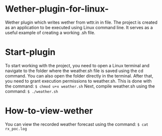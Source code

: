# Wether-plugin-for-linux-
Wether plugin which writes wether from wttr.in in file. The project is created as an application to be executed using Linux command line. It serves as a useful example of creating a working .sh file. 
# Start-plugin
To start working with the project, you need to open a Linux terminal and navigate to the folder where the weather.sh file is saved using the cd command. You can also open the folder directly in the terminal. After that, you need to grant execution permissions to weather.sh. This is done with the command: 
```$ chmod u+x weather.sh```
Next, compile weather.sh using the command:
```$ ./weather.sh```
# How-to-view-wether
You can view the recorded weather forecast using the command:
```$ cat rx_poc.log```
